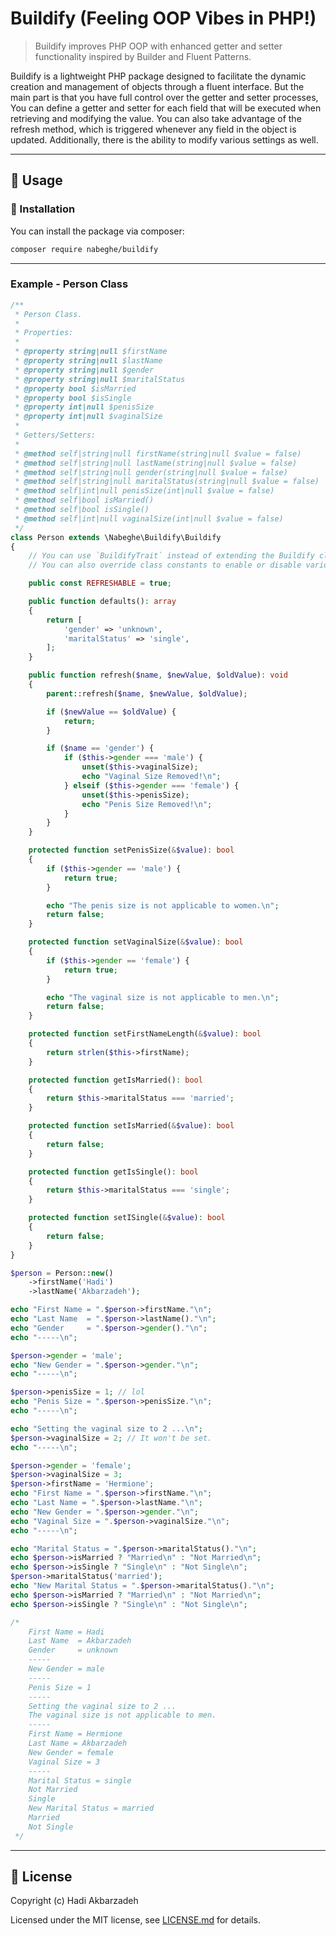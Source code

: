 # Buildify (Feeling OOP Vibes in PHP!)

> Buildify improves PHP OOP with enhanced getter and setter functionality inspired by Builder and Fluent Patterns.

Buildify is a lightweight PHP package designed to facilitate the dynamic creation and management of objects
through a fluent interface.
But the main part is that you have full control over the getter and setter processes,
You can define a getter and setter for each field that will be executed when retrieving and modifying the value.
You can also take advantage of the refresh method, which is triggered whenever any field in the object is updated.
Additionally, there is the ability to modify various settings as well.

<hr>

## 🫡 Usage

### 🚀 Installation

You can install the package via composer:

```bash
composer require nabeghe/buildify
```

<hr>

### Example - Person Class

```php
/**
 * Person Class.
 *
 * Properties:
 *
 * @property string|null $firstName
 * @property string|null $lastName
 * @property string|null $gender
 * @property string|null $maritalStatus
 * @property bool $isMarried
 * @property bool $isSingle
 * @property int|null $penisSize
 * @property int|null $vaginalSize
 *
 * Getters/Setters:
 *
 * @method self|string|null firstName(string|null $value = false)
 * @method self|string|null lastName(string|null $value = false)
 * @method self|string|null gender(string|null $value = false)
 * @method self|string|null maritalStatus(string|null $value = false)
 * @method self|int|null penisSize(int|null $value = false)
 * @method self|bool isMarried()
 * @method self|bool isSingle()
 * @method self|int|null vaginalSize(int|null $value = false)
 */
class Person extends \Nabeghe\Buildify\Buildify
{
    // You can use `BuildifyTrait` instead of extending the Buildify class.
    // You can also override class constants to enable or disable various features.

    public const REFRESHABLE = true;

    public function defaults(): array
    {
        return [
            'gender' => 'unknown',
            'maritalStatus' => 'single',
        ];
    }

    public function refresh($name, $newValue, $oldValue): void
    {
        parent::refresh($name, $newValue, $oldValue);

        if ($newValue == $oldValue) {
            return;
        }

        if ($name == 'gender') {
            if ($this->gender === 'male') {
                unset($this->vaginalSize);
                echo "Vaginal Size Removed!\n";
            } elseif ($this->gender === 'female') {
                unset($this->penisSize);
                echo "Penis Size Removed!\n";
            }
        }
    }

    protected function setPenisSize(&$value): bool
    {
        if ($this->gender == 'male') {
            return true;
        }

        echo "The penis size is not applicable to women.\n";
        return false;
    }

    protected function setVaginalSize(&$value): bool
    {
        if ($this->gender == 'female') {
            return true;
        }

        echo "The vaginal size is not applicable to men.\n";
        return false;
    }

    protected function setFirstNameLength(&$value): bool
    {
        return strlen($this->firstName);
    }

    protected function getIsMarried(): bool
    {
        return $this->maritalStatus === 'married';
    }

    protected function setIsMarried(&$value): bool
    {
        return false;
    }

    protected function getIsSingle(): bool
    {
        return $this->maritalStatus === 'single';
    }

    protected function setISingle(&$value): bool
    {
        return false;
    }
}

$person = Person::new()
    ->firstName('Hadi')
    ->lastName('Akbarzadeh');

echo "First Name = ".$person->firstName."\n";
echo "Last Name  = ".$person->lastName()."\n";
echo "Gender     = ".$person->gender()."\n";
echo "-----\n";

$person->gender = 'male';
echo "New Gender = ".$person->gender."\n";
echo "-----\n";

$person->penisSize = 1; // lol
echo "Penis Size = ".$person->penisSize."\n";
echo "-----\n";

echo "Setting the vaginal size to 2 ...\n";
$person->vaginalSize = 2; // It won't be set.
echo "-----\n";

$person->gender = 'female';
$person->vaginalSize = 3;
$person->firstName = 'Hermione';
echo "First Name = ".$person->firstName."\n";
echo "Last Name = ".$person->lastName."\n";
echo "New Gender = ".$person->gender."\n";
echo "Vaginal Size = ".$person->vaginalSize."\n";
echo "-----\n";

echo "Marital Status = ".$person->maritalStatus()."\n";
echo $person->isMarried ? "Married\n" : "Not Married\n";
echo $person->isSingle ? "Single\n" : "Not Single\n";
$person->maritalStatus('married');
echo "New Marital Status = ".$person->maritalStatus()."\n";
echo $person->isMarried ? "Married\n" : "Not Married\n";
echo $person->isSingle ? "Single\n" : "Not Single\n";

/*
    First Name = Hadi
    Last Name  = Akbarzadeh
    Gender     = unknown
    -----
    New Gender = male
    -----
    Penis Size = 1
    -----
    Setting the vaginal size to 2 ...
    The vaginal size is not applicable to men.
    -----
    First Name = Hermione
    Last Name = Akbarzadeh
    New Gender = female
    Vaginal Size = 3
    -----
    Marital Status = single
    Not Married
    Single
    New Marital Status = married
    Married
    Not Single
 */
```

<hr>

## 📖 License

Copyright (c) Hadi Akbarzadeh

Licensed under the MIT license, see [LICENSE.md](LICENSE.md) for details.